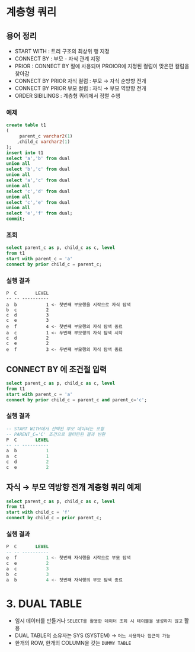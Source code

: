 # 계층형 쿼리

## 용어 정리

-   START WITH : 트리 구조의 최상위 행 지정
-   CONNECT BY : 부모 - 자식 관계 지정
-   PRIOR : CONNECT BY 절에 사용되며 PROIOR에 지정된 컬럼이 맞은편 컬럼을 찾아감
-   CONNECT BY PRIOR 자식 컬럼 : 부모 → 자식 순방향 전개
-   CONNECT BY PRIOR 부모 컬럼 : 자식 → 부모 역방향 전개
-   ORDER SIBILINGS : 계층형 쿼리에서 정렬 수행

### 예제

```sql
create table t1
(
     parent_c varchar2(1)
    ,child_c varchar2(1)
);
insert into t1
select 'a','b' from dual
union all 
select 'b','c' from dual
union all 
select 'a','c' from dual
union all 
select 'c','d' from dual
union all 
select 'c','e' from dual
union all 
select 'e','f' from dual;
commit;
```

### 조회

```sql
select parent_c as p, child_c as c, level 
from t1
start with parent_c = 'a'
connect by prior child_c = parent_c;
```

### 실행 결과

```
P  C       LEVEL
-- -- ----------
a  b           1 <- 첫번째 부모행을 시작으로 자식 탐색
b  c           2
c  d           3
c  e           3
e  f           4 <- 첫번째 부모행의 자식 탐색 종료
a  c           1 <- 두번째 부모행의 자식 탐색 시작
c  d           2
c  e           2
e  f           3 <- 두번째 부모행의 자식 탐색 종료
```

## CONNECT BY 에 조건절 입력

```sql
select parent_c as p, child_c as c, level 
from t1
start with parent_c = 'a'
connect by prior child_c = parent_c and parent_c='c';
```

### 실행 결과

```sql
-- START WITH에서 선택된 부모 데이터는 포함
-- PARENT_C='C' 조건으로 필터린된 결과 반환
P  C       LEVEL
-- -- ----------
a  b           1
a  c           1
c  d           2
c  e           2
```

## 자식 → 부모 역방향 전개 계층형 쿼리 예제

```sql
select parent_c as p, child_c as c, level 
from t1
start with child_c = 'f'
connect by child_c = prior parent_c;
```

### 실행 결과

```sql
P  C       LEVEL
-- -- ----------
e  f           1 <- 첫번째 자식행을 시작으로 부모 탐색
c  e           2
a  c           3
b  c           3
a  b           4 <- 첫번째 자식행의 부모 탐색 종료
```

# 3. DUAL TABLE

-   임시 데이터를 만들거나 `SELECT를 활용한 데이터 조회 시 테이블을 생성하지 않고` 활용
-   DUAL TABLE의 소유자는 SYS (SYSTEM) → `어느 사용자나 접근이 가능`
-   한개의 ROW, 한개의 COLUMN을 갖는 `DUMMY TABLE`